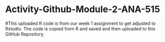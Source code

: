 # Activity-Github-Module-2-ANA-515

#This uploaded R code is from our week 1 assignment to get adjusted to Rstudio. The code is copied from R and saved and then uploaded to this GitHub Repository.
